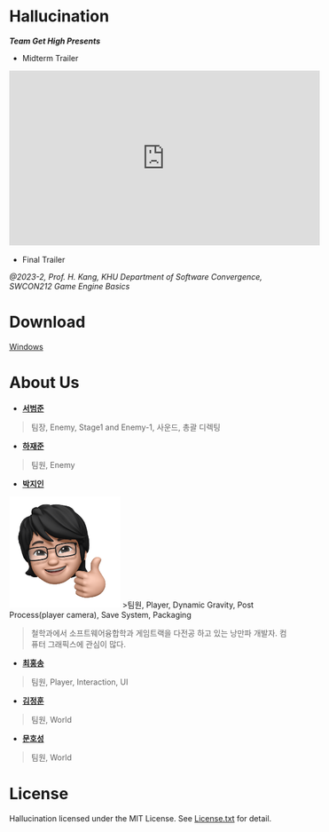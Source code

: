 # Hallucination
**_Team Get High Presents_**

- Midterm Trailer 
<iframe width="560" height="315" src="https://www.youtube.com/embed/oOxi5Nnza6c?si=QIFBcwA34-VtnQtT" title="YouTube video player" frameborder="0" allow="accelerometer; autoplay; clipboard-write; encrypted-media; gyroscope; picture-in-picture; web-share" allowfullscreen></iframe>

- Final Trailer  



_@2023-2, Prof. H. Kang, KHU Department of Software Convergence, SWCON212 Game Engine Basics_


# Download
[Windows]()

# About Us
* [**서범준**](https://github.com/Seo-BJ)  
> 팀장, Enemy, Stage1 and Enemy-1, 사운드, 총괄 디렉팅

* [**하재준**](https://github.com/How0515)  
> 팀원, Enemy

* [**박지인**](https://github.com/nagi0101)  
<img src="./images/jiin.png" width=200px />
>팀원, Player, Dynamic Gravity, Post Process(player camera), Save System, Packaging

>철학과에서 소프트웨어융합학과 게임트랙을 다전공 하고 있는 낭만파 개발자. 컴퓨터 그래픽스에 관심이 많다.



* [**최홍송**](https://github.com/bubbletok)  
>팀원, Player, Interaction, UI

* [**김정훈**](https://github.com/q910389942)  
>팀원, World

* [**문호성**](https://github.com/sim2han)  
>팀원, World

# License
Hallucination licensed under the MIT License. See [License.txt](./LICENSE.txt) for detail.